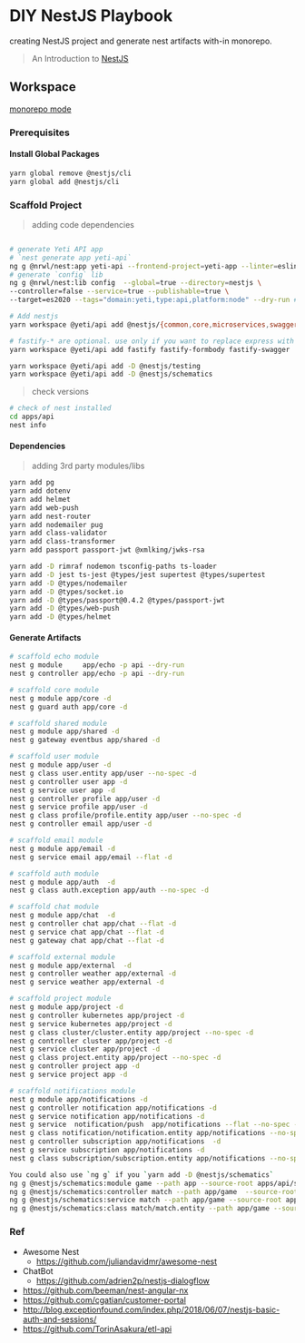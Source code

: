 # DIY NestJS Playbook

creating NestJS project and generate nest artifacts with-in monorepo.

> An Introduction to [NestJS](https://www.joshmorony.com/an-introduction-to-nestjs-for-ionic-developers/)

## Workspace

[monorepo mode](https://docs.nestjs.com/cli/monorepo#monorepo-mode)

### Prerequisites

#### Install Global Packages

```bash
yarn global remove @nestjs/cli
yarn global add @nestjs/cli
```

### Scaffold Project

> adding code dependencies

```bash

# generate Yeti API app
# `nest generate app yeti-api`
ng g @nrwl/nest:app yeti-api --frontend-project=yeti-app --linter=eslint --tags="domain:yeti,type:api,platform:node"
# generate `config` lib
ng g @nrwl/nest:lib config  --global=true --directory=nestjs \
--controller=false --service=true --publishable=true \
--target=es2020 --tags="domain:yeti,type:api,platform:node" --dry-run # use prefix @yeti

# Add nestjs
yarn workspace @yeti/api add @nestjs/{common,core,microservices,swagger,websockets,typeorm,passport,elasticsearch}

# fastify-* are optional. use only if you want to replace express with fastify
yarn workspace @yeti/api add fastify fastify-formbody fastify-swagger

yarn workspace @yeti/api add -D @nestjs/testing
yarn workspace @yeti/api add -D @nestjs/schematics
```

> check versions

```bash
# check of nest installed
cd apps/api
nest info
```

#### Dependencies

> adding 3rd party modules/libs

```bash
yarn add pg
yarn add dotenv
yarn add helmet
yarn add web-push
yarn add nest-router
yarn add nodemailer pug
yarn add class-validator
yarn add class-transformer
yarn add passport passport-jwt @xmlking/jwks-rsa

yarn add -D rimraf nodemon tsconfig-paths ts-loader
yarn add -D jest ts-jest @types/jest supertest @types/supertest
yarn add -D @types/nodemailer
yarn add -D @types/socket.io
yarn add -D @types/passport@0.4.2 @types/passport-jwt
yarn add -D @types/web-push
yarn add -D @types/helmet
```

#### Generate Artifacts

```bash
# scaffold echo module
nest g module     app/echo -p api --dry-run
nest g controller app/echo -p api --dry-run

# scaffold core module
nest g module app/core -d
nest g guard auth app/core -d

# scaffold shared module
nest g module app/shared -d
nest g gateway eventbus app/shared -d

# scaffold user module
nest g module app/user -d
nest g class user.entity app/user --no-spec -d
nest g controller user app -d
nest g service user app -d
nest g controller profile app/user -d
nest g service profile app/user -d
nest g class profile/profile.entity app/user --no-spec -d
nest g controller email app/user -d

# scaffold email module
nest g module app/email -d
nest g service email app/email --flat -d

# scaffold auth module
nest g module app/auth  -d
nest g class auth.exception app/auth --no-spec -d

# scaffold chat module
nest g module app/chat  -d
nest g controller chat app/chat --flat -d
nest g service chat app/chat --flat -d
nest g gateway chat app/chat --flat -d

# scaffold external module
nest g module app/external  -d
nest g controller weather app/external -d
nest g service weather app/external -d

# scaffold project module
nest g module app/project -d
nest g controller kubernetes app/project -d
nest g service kubernetes app/project -d
nest g class cluster/cluster.entity app/project --no-spec -d
nest g controller cluster app/project -d
nest g service cluster app/project -d
nest g class project.entity app/project --no-spec -d
nest g controller project app -d
nest g service project app -d

# scaffold notifications module
nest g module app/notifications -d
nest g controller notification app/notifications -d
nest g service notification app/notifications -d
nest g service  notification/push  app/notifications --flat --no-spec -d
nest g class notification/notification.entity app/notifications --no-spec -d
nest g controller subscription app/notifications  -d
nest g service subscription app/notifications -d
nest g class subscription/subscription.entity app/notifications --no-spec -d

You could also use `ng g` if you `yarn add -D @nestjs/schematics`
ng g @nestjs/schematics:module game --path app --source-root apps/api/src -d
ng g @nestjs/schematics:controller match --path app/game  --source-root apps/api/src -d
ng g @nestjs/schematics:service match --path app/game --source-root apps/api/src -d
ng g @nestjs/schematics:class match/match.entity --path app/game --source-root apps/api/src --spec -d
```

### Ref

- Awesome Nest
  - <https://github.com/juliandavidmr/awesome-nest>
- ChatBot
  - <https://github.com/adrien2p/nestjs-dialogflow>
- <https://github.com/beeman/nest-angular-nx>
- <https://github.com/cgatian/customer-portal>
- <http://blog.exceptionfound.com/index.php/2018/06/07/nestjs-basic-auth-and-sessions/>
- <https://github.com/TorinAsakura/etl-api>
